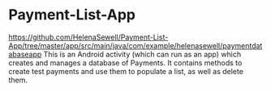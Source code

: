 # Payment-List-App

https://github.com/HelenaSewell/Payment-List-App/tree/master/app/src/main/java/com/example/helenasewell/paymentdatabaseapp
This is an Android activity (which can run as an app) which creates and manages a database of Payments.
It contains methods to create test payments and use them to populate a list, as well as delete them.
